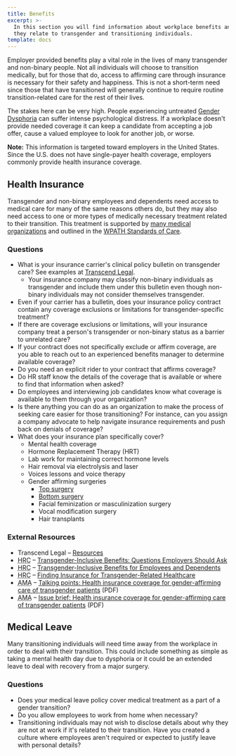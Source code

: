 ```yaml
---
title: Benefits
excerpt: >-
  In this section you will find information about workplace benefits and how
  they relate to transgender and transitioning individuals.
template: docs
---
```


Employer provided benefits play a vital role in the lives of many transgender and non-binary people.
Not all individuals will choose to transition medically,
but for those that do, access to affirming care through insurance is necessary for their
safety and happiness. This is not a short-term need since those that have transitioned will
generally continue to require routine transition-related care for the rest of their lives.

The stakes here can be very high. People experiencing untreated [Gender Dysphoria](https://www.psychiatry.org/patients-families/gender-dysphoria/what-is-gender-dysphoria)
can suffer intense psychological distress. If a workplace doesn't provide needed coverage
it can keep a candidate from accepting a job offer, cause a valued employee to look
for another job, or worse.

<div class="note">
  <strong>Note:</strong>
  This information is targeted toward employers in the United States. Since the U.S. does
  not have single-payer health coverage, employers commonly provide health insurance coverage.
</div>

## Health Insurance

Transgender and non-binary employees and dependents need access to medical care for many of the
same reasons others do, but they may also need access to one or more types
of medically necessary treatment related to their transition. This treatment is
supported by [many medical organizations](https://transcendlegal.org/medical-organization-statements)
and outlined in the [WPATH Standards of Care](https://www.wpath.org/publications/soc).

### Questions

- What is your insurance carrier's clinical policy bulletin on transgender care?
  See examples at [Transcend Legal](https://transcendlegal.org/health-insurance-medical-policies).
  - Your insurance company may classify non-binary individuals as transgender and include them under this bulletin even though non-binary individuals may not consider themselves transgender.
- Even if your carrier has a bulletin, does your insurance policy contract contain
  any coverage exclusions or limitations for transgender-specific treatment?
- If there are coverage exclusions or limitations, will your insurance company treat
  a person's transgender or non-binary status as a barrier to unrelated care?
- If your contract does not specifically exclude or affirm coverage, are you able
  to reach out to an experienced benefits manager to determine available coverage?
- Do you need an explicit rider to your contract that affirms coverage?
- Do HR staff know the details of the coverage that is available or where to find that
  information when asked?
- Do employees and interviewing job candidates know what coverage is available to them through your organization?
- Is there anything you can do as an organization to make the process of seeking care
  easier for those transitioning? For instance, can you assign a company advocate to help
  navigate insurance requirements and push back on denials of coverage?
- What does your insurance plan specifically cover?
  - Mental health coverage
  - Hormone Replacement Therapy (HRT)
  - Lab work for maintaining correct hormone levels
  - Hair removal via electrolysis and laser
  - Voices lessons and voice therapy
  - Gender affirming surgeries
    - [Top surgery](https://www.healthline.com/health/transgender/top-surgery)
    - [Bottom surgery](https://www.healthline.com/health/transgender/bottom-surgery)
    - Facial feminization or masculinization surgery
    - Vocal modification surgery
    - Hair transplants

### External Resources

- Transcend Legal &ndash; [Resources](https://transcendlegal.org/resources)
- <acronym title="Human Rights Campaign">HRC</acronym> &ndash; [Transgender-Inclusive Benefits: Questions Employers Should Ask](https://www.hrc.org/resources/transgender-inclusive-benefits-questions-employers-should-ask)
- <acronym title="Human Rights Campaign">HRC</acronym> &ndash; [Transgender-Inclusive Benefits for Employees and Dependents](https://www.hrc.org/resources/transgender-inclusive-benefits-for-employees-and-dependents)
- <acronym title="Human Rights Campaign">HRC</acronym> &ndash; [Finding Insurance for Transgender-Related Healthcare](https://www.hrc.org/resources/finding-insurance-for-transgender-related-healthcare)
- <acronym title="American Medical Association">AMA</acronym> &ndash; [Talking points: Health insurance coverage for gender-affirming care of transgender patients](https://www.ama-assn.org/media/43441/download) (PDF)
- <acronym title="American Medical Association">AMA</acronym> &ndash; [Issue brief: Health insurance coverage for gender-affirming care of transgender patients](https://www.ama-assn.org/media/43426/download) (PDF)

## Medical Leave

Many transitioning individuals will need time away from the workplace in order to
deal with their transition. This could include something as simple as taking a
mental health day due to dysphoria or it could be an extended leave to deal with
recovery from a major surgery.

### Questions

- Does your medical leave policy cover medical treatment as a part of a gender
  transition?
- Do you allow employees to work from home when necessary?
- Transitioning individuals may not wish to disclose details about why they are not
  at work if it's related to their transition. Have you created a culture where employees
  aren't required or expected to justify leave with personal details?
